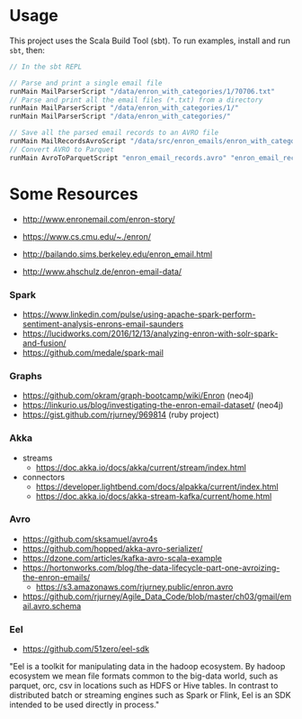 
# Usage

This project uses the Scala Build Tool (sbt).  To run examples, install and run `sbt`, then:

```scala
// In the sbt REPL

// Parse and print a single email file
runMain MailParserScript "/data/enron_with_categories/1/70706.txt"
// Parse and print all the email files (*.txt) from a directory
runMain MailParserScript "/data/enron_with_categories/1/"
runMain MailParserScript "/data/enron_with_categories/"

// Save all the parsed email records to an AVRO file
runMain MailRecordsAvroScript "/data/src/enron_emails/enron_with_categories"
// Convert AVRO to Parquet
runMain AvroToParquetScript "enron_email_records.avro" "enron_email_records.parquet"
```


# Some Resources

- http://www.enronemail.com/enron-story/

- https://www.cs.cmu.edu/~./enron/
- http://bailando.sims.berkeley.edu/enron_email.html
- http://www.ahschulz.de/enron-email-data/

### Spark

- https://www.linkedin.com/pulse/using-apache-spark-perform-sentiment-analysis-enrons-email-saunders
- https://lucidworks.com/2016/12/13/analyzing-enron-with-solr-spark-and-fusion/
- https://github.com/medale/spark-mail

### Graphs

- https://github.com/okram/graph-bootcamp/wiki/Enron (neo4j)
- https://linkurio.us/blog/investigating-the-enron-email-dataset/ (neo4j)
- https://gist.github.com/rjurney/969814 (ruby project)

### Akka

- streams
  - https://doc.akka.io/docs/akka/current/stream/index.html
- connectors
  - https://developer.lightbend.com/docs/alpakka/current/index.html
  - https://doc.akka.io/docs/akka-stream-kafka/current/home.html
  
### Avro

- https://github.com/sksamuel/avro4s
- https://github.com/hopped/akka-avro-serializer/
- https://dzone.com/articles/kafka-avro-scala-example
- https://hortonworks.com/blog/the-data-lifecycle-part-one-avroizing-the-enron-emails/
  - https://s3.amazonaws.com/rjurney.public/enron.avro
- https://github.com/rjurney/Agile_Data_Code/blob/master/ch03/gmail/email.avro.schema

### Eel

- https://github.com/51zero/eel-sdk

"Eel is a toolkit for manipulating data in the hadoop ecosystem. By hadoop ecosystem we mean
file formats common to the big-data world, such as parquet, orc, csv in locations such as HDFS
or Hive tables. In contrast to distributed batch or streaming engines such as Spark or Flink,
Eel is an SDK intended to be used directly in process."


